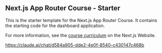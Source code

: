 ## Next.js App Router Course - Starter

This is the starter template for the Next.js App Router Course. It contains the starting code for the dashboard application.

For more information, see the [course curriculum](https://nextjs.org/learn) on the Next.js Website.


https://claude.ai/chat/d584a905-dde2-4e0f-8540-c430147c468b

